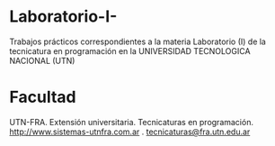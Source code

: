# Laboratorio-I-
Trabajos prácticos correspondientes a la materia Laboratorio (I) de la tecnicatura en programación en la UNIVERSIDAD TECNOLOGICA NACIONAL (UTN)

# Facultad
UTN-FRA. Extensión universitaria. Tecnicaturas en programación. http://www.sistemas-utnfra.com.ar . tecnicaturas@fra.utn.edu.ar
